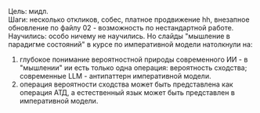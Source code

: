 Цель: мидл.  
Шаги: несколько откликов, собес, платное продвижение hh, внезапное обновление по файлу 02 - возможность по неcтандартной работе.
Научились: особо ничему не научились. Но слайды "мышление в парадигме состояний" в курсе по императивной модели натолкнули на:  
1. глубокое понимание вероятностной природы современного ИИ - в "мышлении" ии есть только одна операция: вероятность сходства;
современные LLM - антипаттерн императивной модели.  
2. операция вероятности сходства может быть представлена как операция АТД, а естественный язык может быть представлен в императивной модели.  
